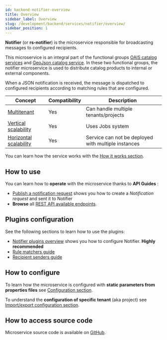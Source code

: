 ```yaml
---
id: backend-notifier-overview
title: Overview
sidebar_label: Overview
slug: /development/backend/services/notifier/overview/
sidebar_position: 1
---
```


**Notifier** (or **rs-notifier**) is the microservice responsible for broadcasting messages to configured recipients.

This microservice is an integral part of the functional groups
[OAIS catalog services](../../../overview/functional-overview/03-oais-catalog-services.md) and
[GeoJson catalog service](../../../overview/functional-overview/04-geojson-catalog-services.md). In these two functional groups,
the notifier microservice is used to distribute catalog products to internal or external components.

When a JSON notification is received, the message is dispatched to configured recipients according to matching rules
that are configured.

| Concept                                                                           | Compatibility | Description                                         |
|-----------------------------------------------------------------------------------|---------------|-----------------------------------------------------|
| [Multitenant](../../concepts/03-multitenant.md)                                   | Yes           | Can handle multiple tenants/projects                | 
| [Vertical scalability](../../concepts/07-scalability.md#vertical-scalability)     | Yes           | Uses Jobs system                                    | 
| [Horizontal scalability](../../concepts/07-scalability.md#horizontal-scalability) | Yes           | Service can not be deployed with multiple instances |

You can learn how the service works with the [How it works section](conception.md).

## How to use

You can learn how to **operate** with the microservice thanks to **API Guides** :

- [Publish a notification request](./api-guides/amqp/amqp-publish-request.md) shows you how to create a *Notification
  request* and sent it to Notifier
- **Browse** all [REST API available endpoints](./api-guides/rest/rs-notifier-api-swagger.mdx).

## Plugins configuration

See the following sections to learn how to use the plugins:

* [Notifier plugins overview](./plugins/notifier-intro-plugins.md) shows you how to configure Notifier. **Highly
  recommended**
* [Rule matchers guide](./plugins/rule-matcher-plugins.md)
* [Recipient senders guide](./plugins/recipient-sender-plugins.md)

## How to configure

To learn how the microservice is configured with **static parameters from properties files**
see [Configuration section](./configuration/notifier-static-configuration.md).

To understand the **configuration of specific tenant** (aka project)
see [Import/export configuration section](./configuration/notifier-import-export.md).

## How to access source code

Microservice source code is available
on [GitHub](https://github.com/RegardsOss/regards-backend/tree/master/rs-notifier).